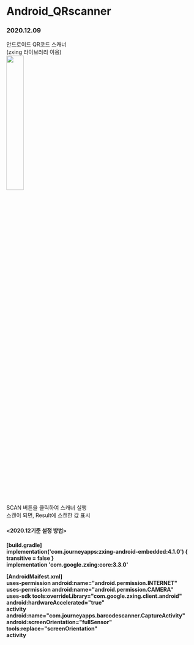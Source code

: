 # Android_QRscanner
<h3>2020.12.09</h3>
안드로이드 QR코드 스캐너<br>
(zxing 라이브러리 이용)<br>

<img src="https://user-images.githubusercontent.com/56987664/101708543-c8b75a00-3ad0-11eb-8c1f-632a6e4dd25a.png" width="30%">
<br>
SCAN 버튼을 클릭하여 스캐너 실행<br>
스캔이 되면, Result에 스캔한 값 표시

<h4><2020.12기준 설정 방법><h4>

[build.gradle]<br>
implementation('com.journeyapps:zxing-android-embedded:4.1.0') { transitive = false } <br>
implementation 'com.google.zxing:core:3.3.0'

[AndroidMaifest.xml]<br>
uses-permission android:name="android.permission.INTERNET" <br>
uses-permission android:name="android.permission.CAMERA" <br>
uses-sdk tools:overrideLibrary="com.google.zxing.client.android" <br>
android:hardwareAccelerated="true" <br>
activity <br>
    android:name="com.journeyapps.barcodescanner.CaptureActivity" <br>
    android:screenOrientation="fullSensor" <br>
    tools:replace="screenOrientation" <br>
activity
